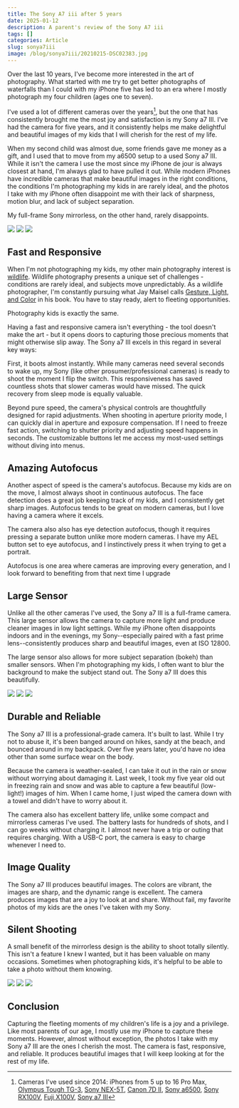 ```yaml
---
title: The Sony A7 iii after 5 years
date: 2025-01-12
description: A parent's review of the Sony A7 iii
tags: []
categories: Article
slug: sonya7iii
image: /blog/sonya7iii/20210215-DSC02383.jpg
---
```


Over the last 10 years, I've become more interested in the art of photography. What
started with me try to get better photographs of waterfalls than I could with my iPhone
five has led to an era where I mostly photograph my four children (ages one to seven).


I've used a lot of different cameras over the years[^1], but the one that has consistently
brought me the most joy and satisfaction is my Sony a7 III. I've had the camera for five
years, and it
consistently helps me make delightful and beautiful images of my kids that I will
cherish for the rest of my life.

When my second child was almost due, some friends gave me money as a gift, and I used
that to move from my a6500 setup to a used Sony a7 III. While it isn't the camera I use
the most since my iPhone de jour is always closest at hand, I'm always glad to have
pulled it out. While modern iPhones have incredible cameras that make beautiful images
in the right conditions, the conditions I'm photographing my kids in are rarely ideal,
and the photos I take with my iPhone often disappoint me with their lack of sharpness,
motion blur, and lack of subject separation.

My full-frame Sony mirrorless, on the other hand, rarely disappoints.

![](20211021-DSC06619.jpg) ![](20210215-DSC02383.jpg) ![](20210729-DSC05630.jpg)

## Fast and Responsive

When I'm not photographing my kids, my other main photography interest is [wildlife](https://photos.tdhopper.com/great-blue-herons).
Wildlife photography presents a unique set of challenges - conditions are rarely ideal,
and subjects move unpredictably. As a wildlife photographer, I'm constantly pursuing
what Jay Maisel calls [Gesture, Light, and Color](https://www.jaymaisel.com/products/light-gesture-and-color) in his book. You have to stay ready,
alert to fleeting opportunities.

Photography kids is exactly the same.

Having a fast and responsive camera isn't everything - the tool doesn't make the art -
but it opens doors to capturing those precious moments that might otherwise slip away.
The Sony a7 III excels in this regard in several key ways:

First, it boots almost instantly. While many cameras need several seconds to wake up, my
Sony (like other prosumer/professional cameras) is ready to shoot the moment I flip the
switch. This responsiveness has saved countless shots that slower cameras would have
missed. The quick recovery from sleep mode is equally valuable.

Beyond pure speed, the camera's physical controls are thoughtfully designed for rapid
adjustments. When shooting in aperture priority mode, I can quickly dial in aperture and
exposure compensation. If I need to freeze fast action, switching to shutter priority
and adjusting speed happens in seconds. The customizable buttons let me access my
most-used settings without diving into menus.

## Amazing Autofocus

Another aspect of speed is the camera's autofocus. Because my kids are on the move, I
almost always shoot in continuous autofocus. The face detection does a great job keeping
track of my kids, and I consistently get sharp images. Autofocus tends to be great on
modern cameras, but I love having a camera where it excels.

The camera also also has eye detection autofocus, though it requires pressing a separate
button unlike more modern cameras. I have my AEL button set to eye autofocus, and I
instinctively press it when trying to get a portrait.

Autofocus is one area where cameras are improving every generation, and I look forward to
benefiting from that next time I upgrade

## Large Sensor

Unlike all the other cameras I've used, the Sony a7 III is a full-frame camera. This
large sensor allows the camera to capture more light and produce cleaner images in low
light settings. While my iPhone often disappoints indoors and in the evenings, my
Sony--especially paired with a fast prime lens--consistently produces sharp and
beautiful images, even at ISO
12800.

The large sensor also allows for more subject separation (bokeh) than smaller sensors.
When I'm photographing my kids, I often want to blur the background to make the subject
stand out. The Sony a7 III does this beautifully.

![](20231109-DSC01340.jpg) ![](20210528-DSC04315.jpg) ![](20241223-DSC04982.jpg)

## Durable and Reliable

The Sony a7 III is a professional-grade camera. It's built to last. While I try not to
abuse it, it's been banged around on hikes, sandy at the beach, and bounced around in my
backpack. Over five years later, you'd have no idea other than some surface wear on the
body.

Because the camera is weather-sealed, I can take it out in the rain or snow without
worrying about damaging it. Last week, I took my five year old out in freezing rain and
snow and was able to capture a few beautiful (low-light!) images of him. When I came
home, I just wiped the camera down with a towel and didn't have to worry about it.

The camera also has excellent battery life, unlike some compact and mirrorless cameras
I've used. The battery lasts for hundreds of shots, and I can go weeks without charging it.
I almost never have a trip or outing that requires charging. With a USB-C port, the
camera is easy to charge whenever I need to.

## Image Quality

The Sony a7 III produces beautiful images. The colors are vibrant, the images are sharp,
and the dynamic range is excellent. The camera produces images that are a joy to look at
and share. Without fail, my favorite photos of my kids are the ones I've taken with my
Sony.

## Silent Shooting

A small benefit of the mirrorless design is the ability to shoot totally silently.
This isn't a feature I knew I wanted, but it has been valuable on many occasions.
Sometimes when photographing kids, it's helpful to be able to take a photo without
them knowing.

![](20220326-DSC07952.jpg) ![](20240827-DSC04280.jpg) ![](20240219-DSC02347.jpg)

## Conclusion

Capturing the fleeting moments of my children's life is a joy and a privilege. Like most
parents of our age, I mostly use my iPhone to capture these moments. However, almost
without exception,
the photos I take with my Sony a7 III are the ones I cherish the most. The camera is
fast, responsive, and reliable. It produces beautiful images that I will keep looking at
for the rest of my life.

[^1]: Cameras I've used since 2014: iPhones from 5 up to 16 Pro Max, [Olympus Tough TG-3](https://www.dpreview.com/products/olympus/compacts/oly_tg3), [Sony NEX-5T](https://www.dpreview.com/products/sony/slrs/sony_nex5t), [Canon 7D II](https://www.dpreview.com/reviews/canon-eos-7d-mark-ii), [Sony a6500](https://www.dpreview.com/reviews/sony-alpha-a6500), [Sony RX100V](https://www.dpreview.com/reviews/sony-cybershot-dsc-rx100-v-review), [Fuji X100V](https://www.dpreview.com/reviews/fujifilm-x100v-review), [Sony a7 III](https://www.dpreview.com/reviews/sony-a7-iii-review)
